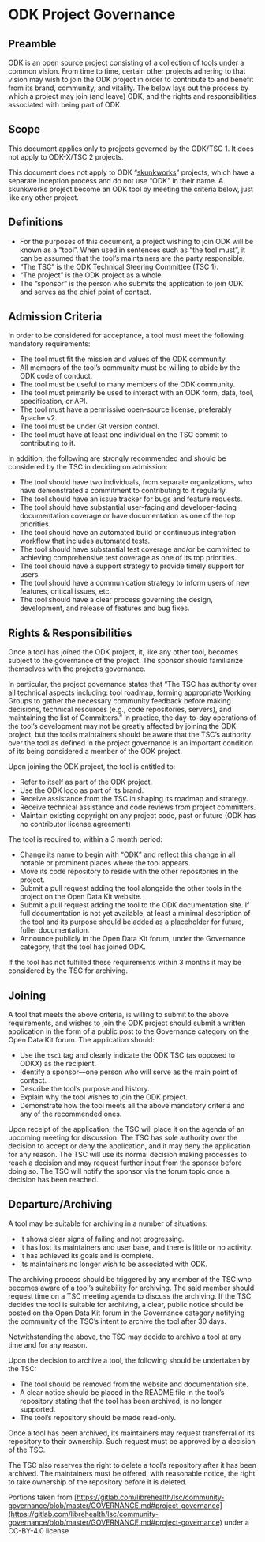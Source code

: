 # ODK Project Governance

## Preamble

ODK is an open source project consisting of a collection of tools under a common vision. From time to time, certain other projects adhering to that vision may wish to join the ODK project in order to contribute to and benefit from its brand, community, and vitality. The below lays out the process by which a project may join (and leave) ODK, and the rights and responsibilities associated with being part of ODK.

## Scope

This document applies only to projects governed by the ODK/TSC 1. It does not apply to ODK-X/TSC 2 projects.

  
This document does not apply to ODK “[skunkworks](https://github.com/opendatakit/skunkworks)” projects, which have a separate inception process and do not use “ODK” in their name. A skunkworks project become an ODK tool by meeting the criteria below, just like any other project.

## Definitions

- For the purposes of this document, a project wishing to join ODK will be known as a “tool”. When used in sentences such as “the tool must”, it can be assumed that the tool’s maintainers are the party responsible. 
- “The TSC” is the ODK Technical Steering Committee (TSC 1). 
- “The project” is the ODK project as a whole. 
- The “sponsor” is the person who submits the application to join ODK and serves as the chief point of contact. 

## Admission Criteria

In order to be considered for acceptance, a tool must meet the following mandatory requirements:

- The tool must fit the mission and values of the ODK community. 
- All members of the tool’s community must be willing to abide by the ODK code of conduct. 
- The tool must be useful to many members of the ODK community. 
- The tool must primarily be used to interact with an ODK form, data, tool, specification, or API. 
- The tool must have a permissive open-source license, preferably Apache v2. 
- The tool must be under Git version control. 
- The tool must have at least one individual on the TSC commit to contributing to it. 
  
In addition, the following are strongly recommended and should be considered by the TSC in deciding on admission:

- The tool should have two individuals, from separate organizations, who have demonstrated a commitment to contributing to it regularly. 
- The tool should have an issue tracker for bugs and feature requests. 
- The tool should have substantial user-facing and developer-facing documentation coverage or have documentation as one of the top priorities. 
- The tool should have an automated build or continuous integration workflow that includes automated tests. 
- The tool should have substantial test coverage and/or be committed to achieving comprehensive test coverage as one of its top priorities. 
- The tool should have a support strategy to provide timely support for users. 
- The tool should have a communication strategy to inform users of new features, critical issues, etc. 
- The tool should have a clear process governing the design, development, and release of features and bug fixes. 

## Rights & Responsibilities

Once a tool has joined the ODK project, it, like any other tool, becomes subject to the governance of the project. The sponsor should familiarize themselves with the project’s governance.

In particular, the project governance states that “The TSC has authority over all technical aspects including: tool roadmap, forming appropriate Working Groups to gather the necessary community feedback before making decisions, technical resources (e.g., code repositories, servers), and maintaining the list of Committers.” In practice, the day-to-day operations of the tool’s development may not be greatly affected by joining the ODK project, but the tool’s maintainers should be aware that the TSC’s authority over the tool as defined in the project governance is an important condition of its being considered a member of the ODK project.

Upon joining the ODK project, the tool is entitled to:

- Refer to itself as part of the ODK project. 
- Use the ODK logo as part of its brand. 
- Receive assistance from the TSC in shaping its roadmap and strategy. 
- Receive technical assistance and code reviews from project committers. 
- Maintain existing copyright on any project code, past or future (ODK has no contributor license agreement) 
  
The tool is required to, within a 3 month period:

- Change its name to begin with “ODK” and reflect this change in all notable or prominent places where the tool appears. 
- Move its code repository to reside with the other repositories in the project. 
- Submit a pull request adding the tool alongside the other tools in the project on the Open Data Kit website. 
- Submit a pull request adding the tool to the ODK documentation site. If full documentation is not yet available, at least a minimal description of the tool and its purpose should be added as a placeholder for future, fuller documentation. 
- Announce publicly in the Open Data Kit forum, under the Governance category, that the tool has joined ODK. 

If the tool has not fulfilled these requirements within 3 months it may be considered by the TSC for archiving.

## Joining

A tool that meets the above criteria, is willing to submit to the above requirements, and wishes to join the ODK project should submit a written application in the form of a public post to the Governance category on the Open Data Kit forum. The application should:

- Use the `tsc1` tag and clearly indicate the ODK TSC (as opposed to ODKX) as the recipient. 
- Identify a sponsor—one person who will serve as the main point of contact. 
- Describe the tool’s purpose and history. 
- Explain why the tool wishes to join the ODK project. 
- Demonstrate how the tool meets all the above mandatory criteria and any of the recommended ones. 

Upon receipt of the application, the TSC will place it on the agenda of an upcoming meeting for discussion. The TSC has sole authority over the decision to accept or deny the application, and it may deny the application for any reason. The TSC will use its normal decision making processes to reach a decision and may request further input from the sponsor before doing so. The TSC will notify the sponsor via the forum topic once a decision has been reached.

## Departure/Archiving

A tool may be suitable for archiving in a number of situations:

- It shows clear signs of failing and not progressing. 
- It has lost its maintainers and user base, and there is little or no activity. 
- It has achieved its goals and is complete. 
- Its maintainers no longer wish to be associated with ODK. 
  
The archiving process should be triggered by any member of the TSC who becomes aware of a tool’s suitability for archiving. The said member should request time on a TSC meeting agenda to discuss the archiving. If the TSC decides the tool is suitable for archiving, a clear, public notice should be posted on the Open Data Kit forum in the Governance category notifying the community of the TSC’s intent to archive the tool after 30 days. 

Notwithstanding the above, the TSC may decide to archive a tool at any time and for any reason.

Upon the decision to archive a tool, the following should be undertaken by the TSC:

- The tool should be removed from the website and documentation site. 
- A clear notice should be placed in the README file in the tool’s repository stating that the tool has been archived, is no longer supported. 
- The tool’s repository should be made read-only. 
  
Once a tool has been archived, its maintainers may request transferral of its repository to their ownership. Such request must be approved by a decision of the TSC.

The TSC also reserves the right to delete a tool’s repository after it has been archived. The maintainers must be offered, with reasonable notice, the right to take ownership of the repository before it is deleted.

Portions taken from [https://gitlab.com/librehealth/lsc/community-governance/blob/master/GOVERNANCE.md#project-governance](https://gitlab.com/librehealth/lsc/community-governance/blob/master/GOVERNANCE.md#project-governance) under a CC-BY-4.0 license